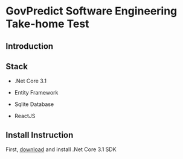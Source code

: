 # GovPredict Software Engineering Take-home Test

## Introduction

## Stack

- .Net Core 3.1
- Entity Framework

- Sqlite Database
- ReactJS

## Install Instruction

First, [download](https://dotnet.microsoft.com/download/dotnet-core/3.1) and install .Net Core 3.1 SDK
